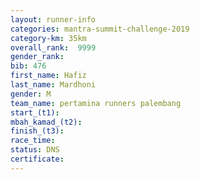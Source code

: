 ```yaml
---
layout: runner-info 
categories: mantra-summit-challenge-2019 
category-km: 35km 
overall_rank:  9999
gender_rank: 
bib: 476
first_name: Hafiz
last_name: Mardhoni
gender: M
team_name: pertamina runners palembang
start_(t1): 
mbah_kamad_(t2): 
finish_(t3): 
race_time: 
status: DNS
certificate: 
---
```

